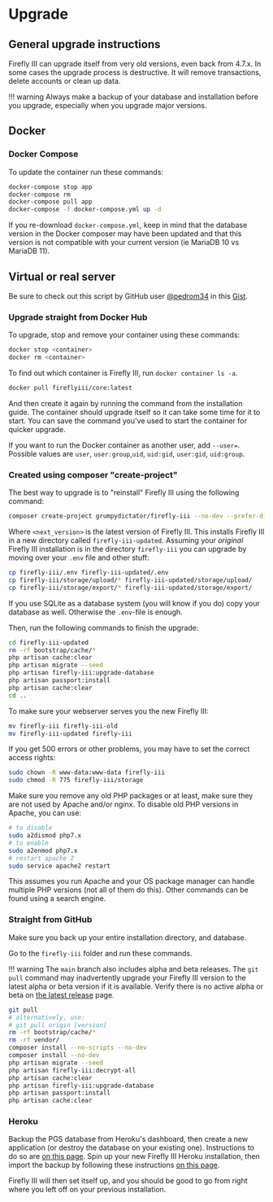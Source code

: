 # Upgrade

## General upgrade instructions

Firefly III can upgrade itself from very old versions, even back from 4.7.x. In some cases the upgrade process is destructive. It will remove transactions, delete accounts or clean up data. 

!!! warning
    Always make a backup of your database and installation before you upgrade, especially when you upgrade major versions.

## Docker

### Docker Compose

To update the container run these commands:

```bash
docker-compose stop app
docker-compose rm
docker-compose pull app
docker-compose -f docker-compose.yml up -d
```

If you re-download `docker-compose.yml`, keep in mind that the database version in the Docker composer may have been updated and that this version is not compatible with your current version (ie MariaDB 10 vs MariaDB 11).

## Virtual or real server

Be sure to check out this script by GitHub user [@pedrom34](https://github.com/pedrom34) in this [Gist](https://gist.github.com/pedrom34/d1b8ab84e1e9ec7e8c6cbcc3cc51d663).

### Upgrade straight from Docker Hub

To upgrade, stop and remove your container using these commands:

```bash
docker stop <container>
docker rm <container>
```

To find out which container is Firefly III, run `docker container ls -a`.

```bash
docker pull fireflyiii/core:latest
```

And then create it again by running the command from the installation guide. The container should upgrade itself so it can take some time for it to start. You can save the command you've used to start the container for quicker upgrade.

If you want to run the Docker container as another user, add `--user=`. Possible values are `user`, `user:group`,`uid`, `uid:gid`, `user:gid`, `uid:group`.

### Created using composer "create-project"

The best way to upgrade is to "reinstall" Firefly III using the following command:

```bash
composer create-project grumpydictator/firefly-iii --no-dev --prefer-dist firefly-iii-updated <next_version>
```

Where `<next_version>` is the latest version of Firefly III. This installs Firefly III in a new directory called `firefly-iii-updated`. Assuming your *original* Firefly III installation is in the directory `firefly-iii` you can upgrade by moving over your `.env` file and other stuff:

```bash   
cp firefly-iii/.env firefly-iii-updated/.env
cp firefly-iii/storage/upload/* firefly-iii-updated/storage/upload/
cp firefly-iii/storage/export/* firefly-iii-updated/storage/export/
```

If you use SQLite as a database system (you will know if you do) copy your database as well. Otherwise the `.env`-file is enough.

Then, run the following commands to finish the upgrade:

```bash
cd firefly-iii-updated
rm -rf bootstrap/cache/*
php artisan cache:clear
php artisan migrate --seed
php artisan firefly-iii:upgrade-database
php artisan passport:install
php artisan cache:clear
cd ..
```

To make sure your webserver serves you the new Firefly III:

```bash
mv firefly-iii firefly-iii-old
mv firefly-iii-updated firefly-iii
```

If you get 500 errors or other problems, you may have to set the correct access rights:

```bash   
sudo chown -R www-data:www-data firefly-iii
sudo chmod -R 775 firefly-iii/storage
```

Make sure you remove any old PHP packages or at least, make sure they are not used by Apache and/or nginx. To disable old PHP versions in Apache, you can use:

```bash
# to disable
sudo a2dismod php7.x 
# to enable
sudo a2enmod php7.x
# restart apache 2
sudo service apache2 restart
```

This assumes you run Apache and your OS package manager can handle multiple PHP versions (not all of them do this). Other commands can be found using a search engine.

### Straight from GitHub

Make sure you back up your entire installation directory, and database.

Go to the `firefly-iii` folder and run these commands.

!!! warning
    The `main` branch also includes alpha and beta releases. The `git pull` command may inadvertently upgrade your Firefly III version to the latest alpha or beta version if it is available. Verify there is no active alpha or beta on [the latest release](https://version.firefly-iii.org/) page.



```bash
git pull
# alternatively, use:
# git pull origin [version]
rm -rf bootstrap/cache/*
rm -rf vendor/
composer install --no-scripts --no-dev
composer install --no-dev
php artisan migrate --seed
php artisan firefly-iii:decrypt-all
php artisan cache:clear
php artisan firefly-iii:upgrade-database
php artisan passport:install
php artisan cache:clear
```

### Heroku

Backup the PGS database from Heroku's dashboard, then create a new application (or destroy the database on your existing one). Instructions to do so are [on this page](https://devcenter.heroku.com/articles/heroku-postgres-import-export#export). Spin up your new Firefly III Heroku installation, then import the backup by following these instructions [on this page](https://devcenter.heroku.com/articles/heroku-postgres-import-export#import).

Firefly III will then set itself up, and you should be good to go from right where you left off on your previous installation.
